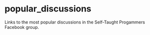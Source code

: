 # popular_discussions
Links to the most popular discussions in the Self-Taught Progammers Facebook group. 
